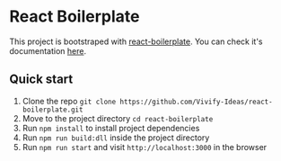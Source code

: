 # React Boilerplate

<div>This project is bootstraped with <a href="https://github.com/react-boilerplate/react-boilerplate">react-boilerplate</a>. You can check it's documentation <a href="https://github.com/react-boilerplate/react-boilerplate/tree/master/docs">here</a>.</div>

## Quick start
1. Clone the repo `git clone https://github.com/Vivify-Ideas/react-boilerplate.git`
2. Move to the project directory `cd react-boilerplate`
3. Run `npm install` to install project dependencies
4. Run `npm run build:dll` inside the project directory
5. Run `npm run start` and visit `http://localhost:3000` in the browser